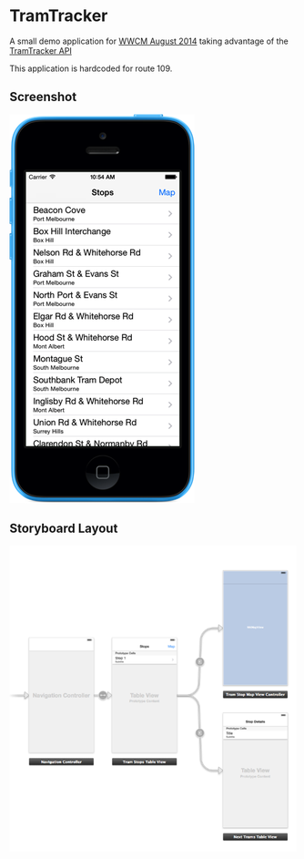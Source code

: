 # TramTracker


A small demo application for [WWCM August 2014](http://www.meetup.com/Women-Who-Code-Melbourne/events/186812772) taking advantage of the [TramTracker API](http://ws3.tramtracker.com.au/TramTracker/RestService/help)

This application is hardcoded for route 109.

## Screenshot

![](Screenshot5c.png)

## Storyboard Layout

![](Storyboard.png)